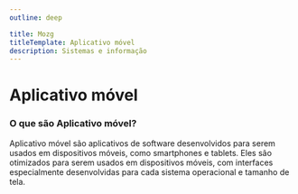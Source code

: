 ```yaml
---
outline: deep

title: Mozg
titleTemplate: Aplicativo móvel
description: Sistemas e informação
---
```


# Aplicativo móvel

### **O que são Aplicativo móvel?**

Aplicativo móvel são aplicativos de software desenvolvidos para serem usados em dispositivos móveis, como smartphones e tablets. Eles são otimizados para serem usados em dispositivos móveis, com interfaces especialmente desenvolvidas para cada sistema operacional e tamanho de tela.
